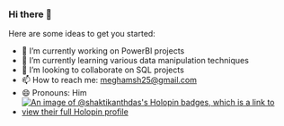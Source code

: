 ### Hi there 👋

<!--
**meghamsh253/meghamsh253** is a ✨ _special_ ✨ repository because its `README.md` (this file) appears on your GitHub profile.
-->

Here are some ideas to get you started:

- 🔭 I’m currently working on PowerBI projects 
- 🌱 I’m currently learning various data manipulation techniques
- 👯 I’m looking to collaborate on SQL projects
- 📫 How to reach me: meghamsh25@gmail.com
- 😄 Pronouns: Him
- [![An image of @shaktikanthdas's Holopin badges, which is a link to view their full Holopin profile](https://holopin.me/shaktikanthdas)](https://holopin.io/@shaktikanthdas)
  <!--
### 🤝 Connect with me:

<a href="(https://www.linkedin.com/in/meghamsh-sriram-499a82227/)"><img align="left" src="https://www.linkedin.com/in/meghamsh-sriram-499a82227/" alt="Yu Shi | LinkedIn" width="21px"/></a>
-->




